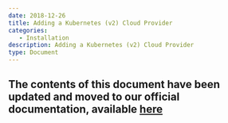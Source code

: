 ```yaml
---
date: 2018-12-26
title: Adding a Kubernetes (v2) Cloud Provider
categories:
   - Installation
description: Adding a Kubernetes (v2) Cloud Provider
type: Document
---
```


## The contents of this document have been updated and moved to our official documentation, available [here](https://docs.armory.io/spinnaker-install-admin-guides/add-kubernetes-account/)
